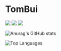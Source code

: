 # TomBui
[![](https://img.shields.io/badge/-@tombuivn-%23181717?style=flat-square&logo=github)](https://github.com/vntuananhbui)
[![](https://img.shields.io/badge/-@tombuivn-%231DA1F2?style=flat-square&logo=facebook&logoColor=ffffff)](https://facebook.com/wancr1710)
[![](https://img.shields.io/badge/-Tuan%20Anh-blue?style=flat-square&logo=Linkedin&logoColor=white&link=https://www.linkedin.com/in/daniaal-nadir/)](https://www.linkedin.com/in/vntuananh/)

![Anurag's GitHub stats](https://github-readme-stats.vercel.app/api?username=vntuananhbui&show_icons=true&theme=radical)

![Top Languages](https://github-readme-stats.vercel.app/api/top-langs/?username=vntuananhbui&layout=compact&hide=css,html,handlebars)

